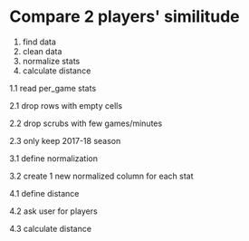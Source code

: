 # Compare 2 players' similitude

1.    find data
2.    clean data
3.    normalize stats
4.    calculate distance

1.1   read per_game stats

2.1   drop rows with empty cells

2.2   drop scrubs with few games/minutes

2.3   only keep 2017-18 season

3.1   define normalization

3.2   create 1 new normalized column for each stat

4.1   define distance

4.2   ask user for players

4.3   calculate distance
